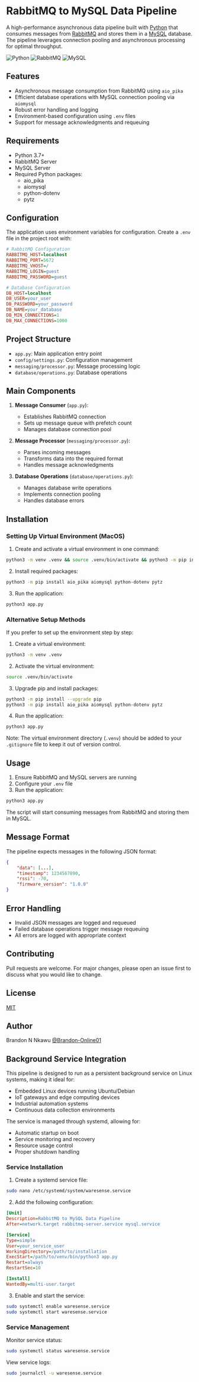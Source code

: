 # RabbitMQ to MySQL Data Pipeline

A high-performance asynchronous data pipeline built with [Python](https://www.python.org/) that consumes messages from [RabbitMQ](https://www.rabbitmq.com/) and stores them in a [MySQL](https://www.mysql.com/) database. The pipeline leverages connection pooling and asynchronous processing for optimal throughput.

![Python](https://img.shields.io/badge/python-3.7+-blue.svg)
![RabbitMQ](https://img.shields.io/badge/rabbitmq-latest-orange.svg)
![MySQL](https://img.shields.io/badge/mysql-latest-blue.svg)

## Features

- Asynchronous message consumption from RabbitMQ using `aio_pika`
- Efficient database operations with MySQL connection pooling via `aiomysql`
- Robust error handling and logging
- Environment-based configuration using `.env` files
- Support for message acknowledgments and requeuing

## Requirements

- Python 3.7+
- RabbitMQ Server
- MySQL Server
- Required Python packages:
  - aio_pika
  - aiomysql
  - python-dotenv
  - pytz

## Configuration

The application uses environment variables for configuration. Create a `.env` file in the project root with:

```ini
# RabbitMQ Configuration
RABBITMQ_HOST=localhost
RABBITMQ_PORT=5672
RABBITMQ_VHOST=/
RABBITMQ_LOGIN=guest
RABBITMQ_PASSWORD=guest

# Database Configuration
DB_HOST=localhost
DB_USER=your_user
DB_PASSWORD=your_password
DB_NAME=your_database
DB_MIN_CONNECTIONS=1
DB_MAX_CONNECTIONS=1000
```

## Project Structure

- `app.py`: Main application entry point
- `config/settings.py`: Configuration management
- `messaging/processor.py`: Message processing logic
- `database/operations.py`: Database operations

## Main Components

1. **Message Consumer** (`app.py`):
   - Establishes RabbitMQ connection
   - Sets up message queue with prefetch count
   - Manages database connection pool

2. **Message Processor** (`messaging/processor.py`):
   - Parses incoming messages
   - Transforms data into the required format
   - Handles message acknowledgments

3. **Database Operations** (`database/operations.py`):
   - Manages database write operations
   - Implements connection pooling
   - Handles database errors

## Installation

### Setting Up Virtual Environment (MacOS)

1. Create and activate a virtual environment in one command:
```bash
python3 -m venv .venv && source .venv/bin/activate && python3 -m pip install --upgrade pip
```

2. Install required packages:
```bash
python3 -m pip install aio_pika aiomysql python-dotenv pytz
```

3. Run the application:
```bash
python3 app.py
```

### Alternative Setup Methods

If you prefer to set up the environment step by step:

1. Create a virtual environment:
```bash
python3 -m venv .venv
```

2. Activate the virtual environment:
```bash
source .venv/bin/activate
```

3. Upgrade pip and install packages:
```bash
python3 -m pip install --upgrade pip
python3 -m pip install aio_pika aiomysql python-dotenv pytz
```

4. Run the application:
```bash
python3 app.py
```

Note: The virtual environment directory (`.venv`) should be added to your `.gitignore` file to keep it out of version control.

## Usage

1. Ensure RabbitMQ and MySQL servers are running
2. Configure your `.env` file
3. Run the application:
```bash
python3 app.py
```

The script will start consuming messages from RabbitMQ and storing them in MySQL.

## Message Format

The pipeline expects messages in the following JSON format:
```json
{
    "data": [...],
    "timestamp": 1234567890,
    "rssi": -70,
    "firmware_version": "1.0.0"
}
```

## Error Handling

- Invalid JSON messages are logged and requeued
- Failed database operations trigger message requeuing
- All errors are logged with appropriate context

## Contributing

Pull requests are welcome. For major changes, please open an issue first to discuss what you would like to change.

## License

[MIT](https://choosealicense.com/licenses/mit/)


## Author
Brandon N Nkawu
[@Brandon-Online01](https://github.com/Brandon-Online01)

## Background Service Integration

This pipeline is designed to run as a persistent background service on Linux systems, making it ideal for:

- Embedded Linux devices running Ubuntu/Debian
- IoT gateways and edge computing devices
- Industrial automation systems
- Continuous data collection environments

The service is managed through systemd, allowing for:
- Automatic startup on boot
- Service monitoring and recovery
- Resource usage control
- Proper shutdown handling

### Service Installation

1. Create a systemd service file:
```bash
sudo nano /etc/systemd/system/waresense.service
```

2. Add the following configuration:
```ini
[Unit]
Description=RabbitMQ to MySQL Data Pipeline
After=network.target rabbitmq-server.service mysql.service

[Service]
Type=simple
User=your_service_user
WorkingDirectory=/path/to/installation
ExecStart=/path/to/venv/bin/python3 app.py
Restart=always
RestartSec=10

[Install]
WantedBy=multi-user.target
```

3. Enable and start the service:
```bash
sudo systemctl enable waresense.service
sudo systemctl start waresense.service
```

### Service Management

Monitor service status:
```bash
sudo systemctl status waresense.service
```

View service logs:
```bash
sudo journalctl -u waresense.service
```
